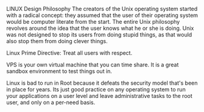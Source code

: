 LINUX Design Philosophy
The creators of the Unix operating system started with a radical concept: they assumed that the user of their operating system would be computer literate from the start. The entire Unix philosophy revolves around the idea that the user knows what he or she is doing.
Unix was not designed to stop its users from doing stupid things, as that would also stop them from doing clever things.

Linux Prime Directive: Treat all users with respect.

VPS is your own virtual machine that you can time share. It is a great sandbox environment to test things out in.

Linux is bad to run in Root because it defeats the security model that's been in place for years. Its just good practice on any operating system to run your applications on a user level and leave administrative tasks to the root user, and only on a per-need basis.

